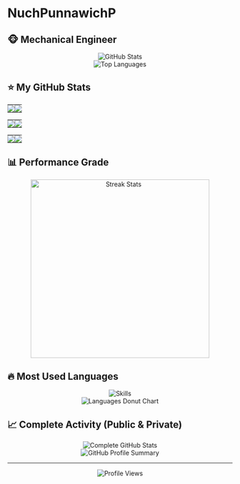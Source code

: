 # NuchPunnawichP

## 🐵 Mechanical Engineer 

<div align="center">
  <img src="https://github-readme-stats.vercel.app/api?username=NuchPunnawichP&show_icons=true&theme=radical&hide_border=true&count_private=true" alt="GitHub Stats" />
</div>

<div align="center">
  <img src="https://github-readme-stats.vercel.app/api/top-langs/?username=NuchPunnawichP&layout=compact&theme=radical&hide_border=true&count_private=true" alt="Top Languages" />
</div>

## ⭐ My GitHub Stats

<table>
  <tr>
    <td align="center" style="padding: 0; width: 50%;">
      <img src="https://img.shields.io/github/stars/NuchPunnawichP?style=for-the-badge&color=58a6ff&labelColor=1e1e2e&logo=starship&logoColor=C9CBFF&include_all_commits=true" />
    </td>
    <td align="center" style="padding: 0; width: 50%;">
      <img src="https://img.shields.io/github/followers/NuchPunnawichP?style=for-the-badge&color=58a6ff&labelColor=1e1e2e&logo=github&logoColor=C9CBFF" />
    </td>
  </tr>
</table>

<table>
  <tr>
    <td align="center" style="padding: 0; width: 50%;">
      <img src="https://img.shields.io/badge/Total%20Commits-462+-58a6ff?style=for-the-badge&labelColor=1e1e2e&logo=gitbook&logoColor=C9CBFF" />
    </td>
    <td align="center" style="padding: 0; width: 50%;">
      <img src="https://img.shields.io/badge/Total%20PRs-14+-58a6ff?style=for-the-badge&labelColor=1e1e2e&logo=gitpod&logoColor=C9CBFF" />
    </td>
  </tr>
</table>

<table>
  <tr>
    <td align="center" style="padding: 0; width: 50%;">
      <img src="https://img.shields.io/badge/Total%20Issues-8+-58a6ff?style=for-the-badge&labelColor=1e1e2e&logo=gitea&logoColor=C9CBFF" />
    </td>
    <td align="center" style="padding: 0; width: 50%;">
      <img src="https://img.shields.io/badge/Contributed%20to-10+-58a6ff?style=for-the-badge&labelColor=1e1e2e&logo=adguard&logoColor=C9CBFF" />
    </td>
  </tr>
</table>

## 📊 Performance Grade

<div align="center">
  <img width="400" src="https://github-readme-streak-stats.herokuapp.com/?user=NuchPunnawichP&theme=radical&hide_border=true" alt="Streak Stats" />
</div>

## 🔥 Most Used Languages

<div align="center">
  <!-- Skills icons -->
  <img src="https://skillicons.dev/icons?i=js,html,css,python,java&theme=dark" alt="Skills" />
</div>

<!-- Language chart donut -->
<div align="center">
  <picture>
    <source media="(prefers-color-scheme: dark)" srcset="https://cr-skills-chart-widget.azurewebsites.net/api/api?username=NuchPunnawichP&skills=JavaScript,CSS,Python,HTML,Java&width=820&bg=0D1117&textColor=C9D1D9&titleColor=58A6FF&count_private=true" />
    <source media="(prefers-color-scheme: light)" srcset="https://cr-skills-chart-widget.azurewebsites.net/api/api?username=NuchPunnawichP&skills=JavaScript,CSS,Python,HTML,Java&count_private=true" />
    <img src="https://cr-skills-chart-widget.azurewebsites.net/api/api?username=NuchPunnawichP&skills=JavaScript,CSS,Python,HTML,Java&width=820&bg=0D1117&textColor=C9D1D9&titleColor=58A6FF&count_private=true" alt="Languages Donut Chart" />
  </picture>
</div>

## 📈 Complete Activity (Public & Private)

<div align="center">
  <img src="https://github-readme-stats.vercel.app/api?username=NuchPunnawichP&show_icons=true&theme=radical&include_all_commits=true&count_private=true&hide_border=true" alt="Complete GitHub Stats" />
</div>

<div align="center">
  <img src="https://github-profile-summary-cards.vercel.app/api/cards/profile-details?username=NuchPunnawichP&theme=radical" alt="GitHub Profile Summary" />
</div>

---

<div align="center">
  <img src="https://komarev.com/ghpvc/?username=NuchPunnawichP&style=for-the-badge&color=58a6ff&labelColor=1e1e2e" alt="Profile Views" />
</div>